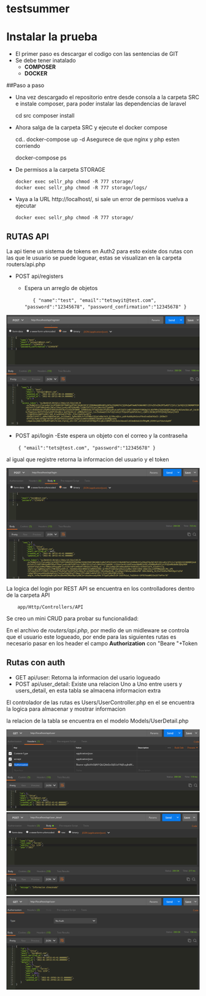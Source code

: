 # testsummer

# Instalar la prueba
- El primer paso es descargar el codigo con las sentencias de GIT
- Se debe tener inatalado
    - **COMPOSER**
    - **DOCKER**

##Paso a paso
- Una vez descargado el repositorio entre desde consola a la carpeta SRC e instale composer, para poder instalar las dependencias de laravel


    cd src
    composer install

- Ahora salga de la carpeta SRC y ejecute el docker compose


    cd..
    docker-compose up -d
Asegurece de que  nginx y  php esten corriendo


    docker-compose ps
- De permisos a la carpeta STORAGE

      docker exec sellr_php chmod -R 777 storage/
      docker exec sellr_php chmod -R 777 storage/logs/
- Vaya a la URL http://localhost/, si sale un error de permisos vuelva a ejecutar

      docker exec sellr_php chmod -R 777 storage/
## RUTAS API
La api tiene un sistema de tokens en Auth2 para esto existe dos rutas con las que le usuario se puede loguear,
estas se visualizan en la carpeta routers/api.php

- POST api/registers
  - Espera un arreglo de objetos
  
    `   {
    "name":"test",
    "email":"tetswyit@test.com",
    "password":"12345678",
    "password_confirmation":"12345678"
    }`

![](https://raw.githubusercontent.com/Stivenson02/testsummer/main/src/resources/imgs/img1.png)

- POST api/login
  -Este espera un objeto con el correo y la contraseña

  ` {
  "email":"tets@test.com",
  "password":"12345678"
  }`


al igual que registre retorna la informacion del usuario y el token

![](https://raw.githubusercontent.com/Stivenson02/testsummer/main/src/resources/imgs/img2.png)


La logica del login por REST API se encuentra en los controlladores dentro de la carpeta API

        app/Http/Controllers/API

Se creo un mini CRUD para probar su funcionalidad:

En el archivo de _routers/api.php_, por medio de un midleware se controla que el usuario este logueado, por ende para las siguientes rutas es necesario pasar en los header el campo **Authorization** con "Beare "+Token 

## Rutas con auth

- GET api/user: Retorna la informacion del usario logueado
- POST api/user_detail: Existe una relacion Uno a Uno entre users y users_detail, en esta tabla se almacena informacion extra

El controlador de las rutas es Users/UserController.php en el se encuentra la logica para almacenar y mostrar informacion

la relacion de la tabla se encuentra en el modelo Models/UserDetail.php

![](https://raw.githubusercontent.com/Stivenson02/testsummer/main/src/resources/imgs/img3.png)
![](https://raw.githubusercontent.com/Stivenson02/testsummer/main/src/resources/imgs/img5.png)
![](https://raw.githubusercontent.com/Stivenson02/testsummer/main/src/resources/imgs/img4.png)

